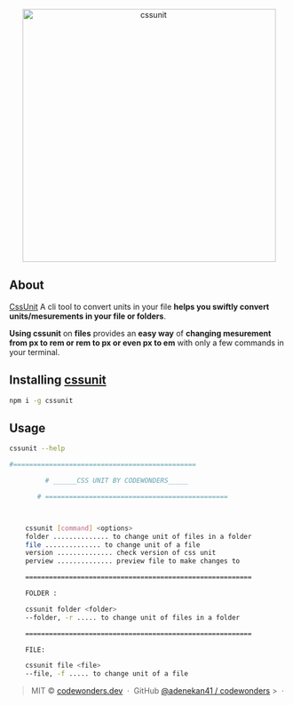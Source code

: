 <p align="center">
	<a href="https://i.ibb.co/sj59VP0/Group-1-1.png">
		<img src="https://i.ibb.co/sj59VP0/Group-1-1.png" width="456" alt="cssunit">
	</a>
</p>

## About

[CssUnit](https://gitmoji.carloscuesta.me) A cli tool to convert units in your file **helps you swiftly convert units/mesurements in your file or folders**.

**Using cssunit** on **files** provides an **easy way** of **changing mesurement from px to rem or rem to px or even px to em** with only a few commands in your terminal.

## Installing [cssunit](https://github.com/adenekan41/cssunit)

```bash
npm i -g cssunit
```

## Usage

```bash
cssunit --help

#==============================================

         # ______CSS UNIT BY CODEWONDERS_____

       # ==============================================



    cssunit [command] <options>
    folder .............. to change unit of files in a folder
    file .............. to change unit of a file
    version .............. check version of css unit
    perview .............. preview file to make changes to

    =========================================================

    FOLDER :

    cssunit folder <folder>
    --folder, -r ..... to change unit of files in a folder

    =========================================================

    FILE:

    cssunit file <file>
    --file, -f ..... to change unit of a file

```

> MIT © [codewonders.dev](https://codewonders.dev) &nbsp;&middot;&nbsp; GitHub
> [@adenekan41 / codewonders](https://github.com/adenekan41) >
> &nbsp;&middot;&nbsp;
